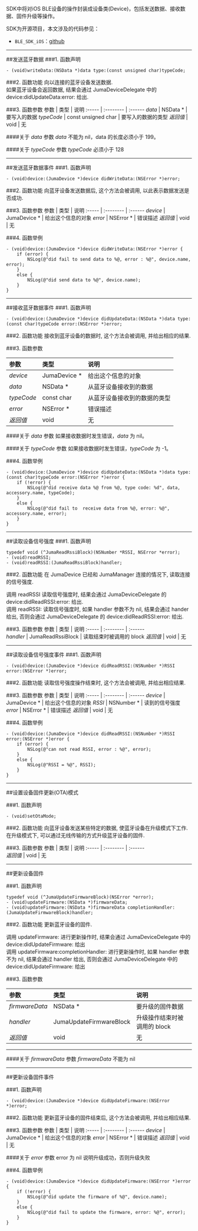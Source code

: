 SDK中将对iOS BLE设备的操作封装成设备类(Device)，包括发送数据、接收数据、固件升级等操作。

SDK为开源项目，本文涉及的代码参见：

* `BLE_SDK_iOS`：[github](https://github.com/JUMA-IO/BLE_SDK_iOS)



***
##发送蓝牙数据
###1. 函数声明
```
- (void)writeData:(NSData *)data type:(const unsigned char)typeCode;
```	

###2. 函数功能
向以连接的蓝牙设备发送数据.  
如果蓝牙设备会返回数据, 结果会通过 JumaDeviceDelegate 中的 device:didUpdateData:error: 给出.

###3. 函数参数
参数          | 类型                 | 说明
:-----       | :--------           | :------ 
*data*       | NSData *            | 要写入的数据
*typeCode*   | const unsigned char | 要写入的数据的类型
*返回值*      | void                | 无

####关于 *data* 参数
*data* 不能为 nil，data 的长度必须小于 199。

####关于 *typeCode* 参数
*typeCode* 必须小于 128


***
##发送蓝牙数据事件
###1. 函数声明
```
- (void)device:(JumaDevice *)device didWriteData:(NSError *)error;
```	

###2. 函数功能
向蓝牙设备发送数据后, 这个方法会被调用, 以此表示数据发送是否成功.


###3. 函数参数
参数              | 类型                   | 说明
:-----            | :--------             | :------ 
*device*          | JumaDevice * | 给出这个信息的对象
*error*           | NSError *    | 错误描述 
*返回值*           | void         | 无

###4. 函数举例
```
- (void)device:(JumaDevice *)device didWriteData:(NSError *)error {    
    if (error) {      
        NSLog(@"did fail to send data to %@, error : %@", device.name, error); 
    }
    else {        
        NSLog(@"did send data to %@", device.name);
    }    
}
```


***
##接收蓝牙数据事件
###1. 函数声明
```
- (void)device:(JumaDevice *)device didUpdateData:(NSData *)data type:(const char)typeCode error:(NSError *)error;
```	
	
###2. 函数功能
接收到蓝牙设备的数据时, 这个方法会被调用, 并给出相应的结果.

###3. 函数参数

参数              | 类型                   | 说明
:-----            | :--------             | :------ 
*device*      | JumaDevice * | 给出这个信息的对象
*data*        | NSData *     | 从蓝牙设备接收到的数据
*typeCode*    | const char   | 从蓝牙设备接收到的数据的类型
*error*       | NSError *    | 错误描述 
*返回值*       | void         | 无

####关于 *data* 参数 
如果接收数据时发生错误，*data* 为 nil。

####关于 *typeCode* 参数 
如果接收数据时发生错误，*typeCode* 为 -1。

###4. 函数举例
```
- (void)device:(JumaDevice *)device didUpdateData:(NSData *)data type:(const char)typeCode error:(NSError *)error {
    if (!error) {
        NSLog(@"did receive data %@ from %@, type code: %d", data, accessory.name, typeCode);
    }
    else {
        NSLog(@"did fail to  receive data from %@, error: %@", accessory.name, error);
    }
}
```


***
##读取设备信号强度
###1. 函数声明
```
typedef void (^JumaReadRssiBlock)(NSNumber *RSSI, NSError *error);
- (void)readRSSI;
- (void)readRSSI:(JumaReadRssiBlock)handler;
```	

###2. 函数功能
在 JumaDevice 已经和 JumaManager 连接的情况下, 读取连接的信号强度.   
 
调用 readRSSI  读取信号强度时, 结果会通过 JumaDeviceDelegate 的 device:didReadRSSI:error: 给出.  
调用 readRSSI: 读取信号强度时, 如果 handler 参数不为 nil, 结果会通过 hander 给出, 否则会通过 JumaDeviceDelegate 的 device:didReadRSSI:error: 给出.


###3. 函数参数
参数            | 类型                | 说明
:-----         | :--------           | :------  
*handler*      | JumaReadRssiBlock   | 读取结束时被调用的 block
*返回值*        | void                | 无

***
##读取设备信号强度事件
###1. 函数声明
```
- (void)device:(JumaDevice *)device didReadRSSI:(NSNumber *)RSSI error:(NSError *)error;
```	

###2. 函数功能
读取信号强度操作结束时, 这个方法会被调用, 并给出相应结果.

###3. 函数参数
参数              | 类型                   | 说明
:-----            | :--------             | :------ 
*device*          | JumaDevice * | 给出这个信息的对象
*RSSI*            | NSNumber *   | 读到的信号强度
*error*           | NSError *    | 错误描述 
*返回值*           | void         | 无

###4. 函数举例
```
- (void)device:(JumaDevice *)device didReadRSSI:(NSNumber *)RSSI error:(NSError *)error {    
    if (error) {      
        NSLog(@"can not read RSSI, error : %@", error); 
    }
    else {        
        NSLog(@"RSSI = %@", RSSI);
    }    
}
```


***
##设置设备固件更新(OTA)模式

###1. 函数声明
```
- (void)setOtaMode;
```	

###2. 函数功能
向蓝牙设备发送某些特定的数据, 使蓝牙设备在升级模式下工作.
在升级模式下, 可以通过无线传输的方式升级蓝牙设备的固件.


###3. 函数参数
参数            | 类型                | 说明
:-----         | :--------           | :------  
*返回值*        | void                | 无

***
##更新设备固件

###1. 函数声明
```
typedef void (^JumaUpdateFirmwareBlock)(NSError *error);
- (void)updateFirmware:(NSData *)firmwareData;
- (void)updateFirmware:(NSData *)firmwareData completionHandler:(JumaUpdateFirmwareBlock)handler;
```	
	
###2. 函数功能
更新蓝牙设备的固件.  

调用 updateFirmware: 进行更新操作时, 结果会通过 JumaDeviceDelegate 中的 device:didUpdateFirmware: 给出  
调用 updateFirmware:completionHandler: 进行更新操作时, 如果 handler 参数不为 nil, 结果会通过 handler 给出, 否则会通过 JumaDeviceDelegate 中的 device:didUpdateFirmware: 给出


###3. 函数参数

参数             | 类型                 | 说明
:-----          | :--------           | :------ 
*firmwareData*  | NSData *            | 要升级的固件数据
*handler*       | JumaUpdateFirmwareBlock   | 升级操作结束时被调用的 block
*返回值*         | void                | 无

***
####关于 *firmwareData* 参数
*firmwareData* 不能为 nil


***
##更新设备固件事件

###1. 函数声明
```
- (void)device:(JumaDevice *)device didUpdateFirmware:(NSError *)error;
```	
	
###2. 函数功能
更新蓝牙设备的固件结束后, 这个方法会被调用, 并给出相应结果.


###3. 函数参数
参数              | 类型           | 说明
:-----            | :--------    | :------ 
*device*          | JumaDevice * | 给出这个信息的对象
*error*           | NSError *    | 错误描述 
*返回值*           | void         | 无


####关于 *error* 参数 
error 为 nil 说明升级成功，否则升级失败

###4. 函数举例
```
- (void)device:(JumaDevice *)device didUpdateFirmware:(NSError *)error {
    if (!error) {
        NSLog(@"did update the firmware of %@", device.name);
    }
    else {
        NSLog(@"did fail to update the firmware, error: %@", error);
    }
}
```







